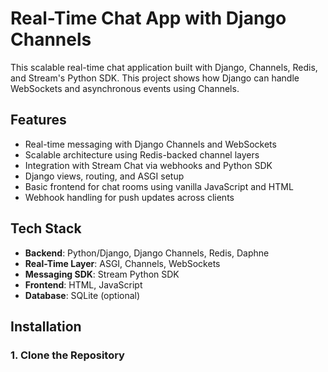 # Real-Time Chat App with Django Channels

This scalable real-time chat application built with Django, Channels, Redis, and Stream's Python SDK. This project shows how Django can handle WebSockets and asynchronous events using Channels.

## Features

- Real-time messaging with Django Channels and WebSockets  
- Scalable architecture using Redis-backed channel layers  
- Integration with Stream Chat via webhooks and Python SDK  
- Django views, routing, and ASGI setup  
- Basic frontend for chat rooms using vanilla JavaScript and HTML  
- Webhook handling for push updates across clients

## Tech Stack

- **Backend**: Python/Django, Django Channels, Redis, Daphne  
- **Real-Time Layer**: ASGI, Channels, WebSockets  
- **Messaging SDK**: Stream Python SDK  
- **Frontend**: HTML, JavaScript  
- **Database**: SQLite (optional)

## Installation

### 1. Clone the Repository